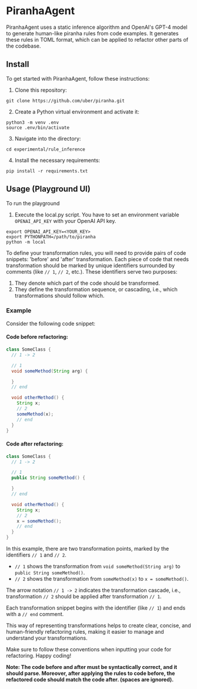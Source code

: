 # PiranhaAgent

PiranhaAgent uses a static inference algorithm and OpenAI's GPT-4 model to generate human-like piranha rules from code examples.
It generates these rules in TOML format, which can be applied to refactor other parts of the codebase.

## Install

To get started with PiranhaAgent, follow these instructions:

1. Clone this repository:

```
git clone https://github.com/uber/piranha.git
```

2. Create a Python virtual environment and activate it:

```
python3 -m venv .env
source .env/bin/activate
```

3. Navigate into the directory:

```
cd experimental/rule_inference
```

4. Install the necessary requirements:

```
pip install -r requirements.txt
```

## Usage (Playground UI)

To run the playground

1. Execute the local.py script. You have to set an environment variable `OPENAI_API_KEY` with your OpenAI API key.

```
export OPENAI_API_KEY=<YOUR_KEY>
export PYTHONPATH=/path/to/piranha
python -m local
```

To define your transformation rules, you will need to provide pairs of code snippets: 'before' and 'after' transformation. Each piece of code that needs transformation should be marked by unique identifiers surrounded by comments (like `// 1`, `// 2`, etc.). These identifiers serve two purposes:

1. They denote which part of the code should be transformed.
2. They define the transformation sequence, or cascading, i.e., which transformations should follow which.

### Example

Consider the following code snippet:

#### Code before refactoring:

```java
class SomeClass {
  // 1 -> 2

  // 1
  void someMethod(String arg) {

  }
  // end

  void otherMethod() {
    String x;
    // 2
   	someMethod(x);
    // end
  }
}
```

#### Code after refactoring:

```java
class SomeClass {
  // 1 -> 2

  // 1
  public String someMethod() {

  }
  // end

  void otherMethod() {
    String x;
    // 2
    x = someMethod();
    // end
  }
}
```

In this example, there are two transformation points, marked by the identifiers `// 1` and `// 2`.

- `// 1` shows the transformation from `void someMethod(String arg)` to `public String someMethod()`.
- `// 2` shows the transformation from `someMethod(x)` to `x = someMethod()`.

The arrow notation `// 1 -> 2` indicates the transformation cascade, i.e., transformation `// 2` should be applied after transformation `// 1`.

Each transformation snippet begins with the identifier (like `// 1`) and ends with a `// end` comment.

This way of representing transformations helps to create clear, concise, and human-friendly refactoring rules, making it easier to manage and understand your transformations.

Make sure to follow these conventions when inputting your code for refactoring. Happy coding!

**Note: The code before and after must be syntactically correct, and it should parse. Moreover, after applying the rules to code before, the refactored code should match the code after. (spaces are ignored).**
